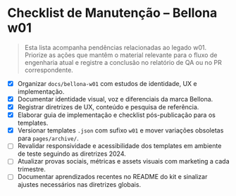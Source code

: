 # Checklist de Manutenção – Bellona w01

> Esta lista acompanha pendências relacionadas ao legado w01. Priorize as ações que mantêm o material relevante para o fluxo de engenharia atual e registre a conclusão no relatório de QA ou no PR correspondente.

- [x] Organizar `docs/bellona-w01` com estudos de identidade, UX e implementação.
- [x] Documentar identidade visual, voz e diferenciais da marca Bellona.
- [x] Registrar diretrizes de UX, conteúdo e pesquisa de referência.
- [x] Elaborar guia de implementação e checklist pós-publicação para os templates.
- [x] Versionar templates `.json` com sufixo `w01` e mover variações obsoletas para `pages/archive/`.
- [ ] Revalidar responsividade e acessibilidade dos templates em ambiente de teste seguindo as diretrizes 2024.
- [ ] Atualizar provas sociais, métricas e assets visuais com marketing a cada trimestre.
- [ ] Documentar aprendizados recentes no README do kit e sinalizar ajustes necessários nas diretrizes globais.
